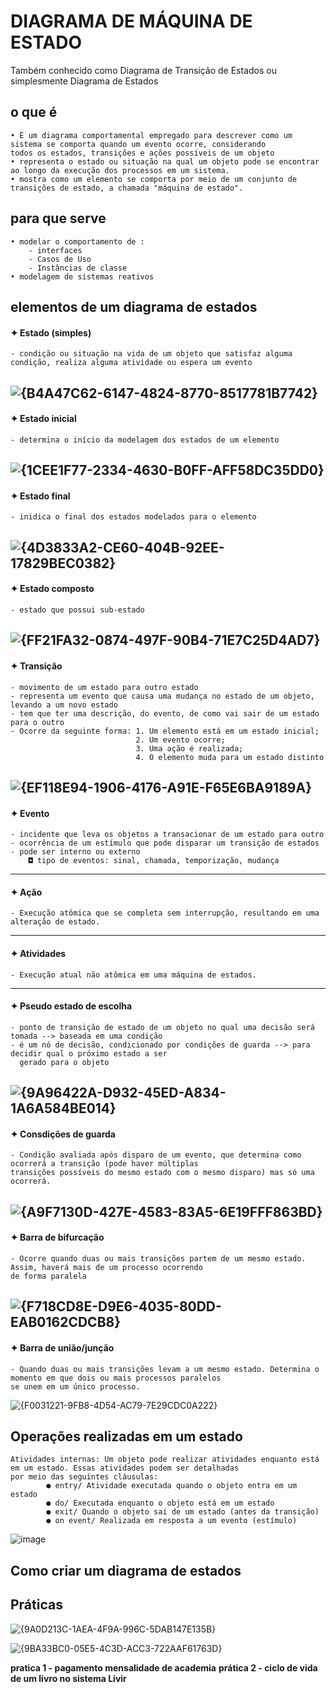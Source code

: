 # DIAGRAMA DE MÁQUINA DE ESTADO
Também conhecido como Diagrama de Transição de Estados ou simplesmente Diagrama de Estados
## o que é
    • É um diagrama comportamental empregado para descrever como um sistema se comporta quando um evento ocorre, considerando 
    todos os estados, transições e ações possíveis de um objeto
    • representa o estado ou situação na qual um objeto pode se encontrar ao longo da execução dos processos em um sistema.
    • mostra como um elemento se comporta por meio de um conjunto de transições de estado, a chamada "máquina de estado".
## para que serve
    • modelar o comportamento de :
        - interfaces
        - Casos de Uso
        - Instâncias de classe
    • modelagem de sistemas reativos
## elementos de um diagrama de estados
#### ✦ Estado (simples)
    - condição ou situação na vida de um objeto que satisfaz alguma condição, realiza alguma atividade ou espera um evento
![{B4A47C62-6147-4824-8770-8517781B7742}](https://github.com/user-attachments/assets/975aaead-d1ea-4afc-8749-bc7ba8bca9ff)
---
#### ✦ Estado inicial
    - determina o início da modelagem dos estados de um elemento
![{1CEE1F77-2334-4630-B0FF-AFF58DC35DD0}](https://github.com/user-attachments/assets/2ed5a92e-215b-4fbf-a99d-16f80d1288c4)
---
#### ✦ Estado final
    - inidica o final dos estados modelados para o elemento
![{4D3833A2-CE60-404B-92EE-17829BEC0382}](https://github.com/user-attachments/assets/d7f1bc05-ad27-42bf-98ef-370dc97cb7fe)
---
#### ✦ Estado composto
    - estado que possui sub-estado
![{FF21FA32-0874-497F-90B4-71E7C25D4AD7}](https://github.com/user-attachments/assets/71833e82-e194-49ff-a286-779730a6bfea)
---
#### ✦ Transição
    - movimento de um estado para outro estado
    - representa um evento que causa uma mudança no estado de um objeto, levando a um novo estado
    - tem que ter uma descrição, do evento, de como vai sair de um estado para o outro
    - Ocorre da seguinte forma: 1. Um elemento está em um estado inicial; 
                                2. Um evento ocorre;
                                3. Uma ação é realizada;
                                4. O elemento muda para um estado distinto
![{EF118E94-1906-4176-A91E-F65E6BA9189A}](https://github.com/user-attachments/assets/2996bd3c-74cd-455c-a055-0a6db044ce81)
---
#### ✦ Evento
    - incidente que leva os objetos a transacionar de um estado para outro
    - ocorrência de um estímulo que pode disparar um transição de estados
    - pode ser interno ou externo
        ◘ tipo de eventos: sinal, chamada, temporização, mudança
---
#### ✦ Ação
    - Execução atômica que se completa sem interrupção, resultando em uma alteração de estado.
---
#### ✦ Atividades
    - Execução atual não atômica em uma máquina de estados.
--- 
#### ✦ Pseudo estado de escolha
    - ponto de transição de estado de um objeto no qual uma decisão será tomada --> baseada em uma condição
    - é um nó de decisão, condicionado por condições de guarda --> para decidir qual o próximo estado a ser
      gerado para o objeto
![{9A96422A-D932-45ED-A834-1A6A584BE014}](https://github.com/user-attachments/assets/d4d06f5f-7353-4654-9946-c5d8245400f0)
---
#### ✦ Consdições de guarda
    - Condição avaliada após disparo de um evento, que determina como ocorrerá a transição (pode haver múltiplas
    transições possíveis do mesmo estado com o mesmo disparo) mas só uma ocorrerá.
![{A9F7130D-427E-4583-83A5-6E19FFF863BD}](https://github.com/user-attachments/assets/be2fda90-3a84-4ecf-96eb-5ce2c3e930f9)
---
#### ✦ Barra de bifurcação
    - Ocorre quando duas ou mais transições partem de um mesmo estado. Assim, haverá mais de um processo ocorrendo 
    de forma paralela
![{F718CD8E-D9E6-4035-80DD-EAB0162CDCB8}](https://github.com/user-attachments/assets/24e633b7-3e40-46d5-ae36-f88654608967)
---
#### ✦ Barra de união/junção
    - Quando duas ou mais transições levam a um mesmo estado. Determina o momento em que dois ou mais processos paralelos
    se unem em um único processo.
![{F0031221-9FB8-4D54-AC79-7E29CDC0A222}](https://github.com/user-attachments/assets/6af09a1e-9512-4475-b3a4-1c0695609b5a)

## Operações realizadas em um estado
    Atividades internas: Um objeto pode realizar atividades enquanto está em um estado. Essas atividades podem ser detalhadas
    por meio das seguintes cláusulas: 
            ● entry/ Atividade executada quando o objeto entra em um estado
            ● do/ Executada enquanto o objeto está em um estado
            ● exit/ Quando o objeto sai de um estado (antes da transição)
            ● on event/ Realizada em resposta a um evento (estímulo)
            
![image](https://github.com/user-attachments/assets/207a481a-d569-47a2-8afb-4d3e8bf21e79)

## Como criar um diagrama de estados
## Práticas
![{9A0D213C-1AEA-4F9A-996C-5DAB147E135B}](https://github.com/user-attachments/assets/77a05168-0c23-459e-b0f9-48c82624e21a)

![{9BA33BC0-05E5-4C3D-ACC3-722AAF61763D}](https://github.com/user-attachments/assets/5aa0b1fb-5554-4419-b409-abe54dc04515)


**pratica 1 - pagamento mensalidade de academia**
**prática 2 - ciclo de vida de um livro no sistema Livir**


